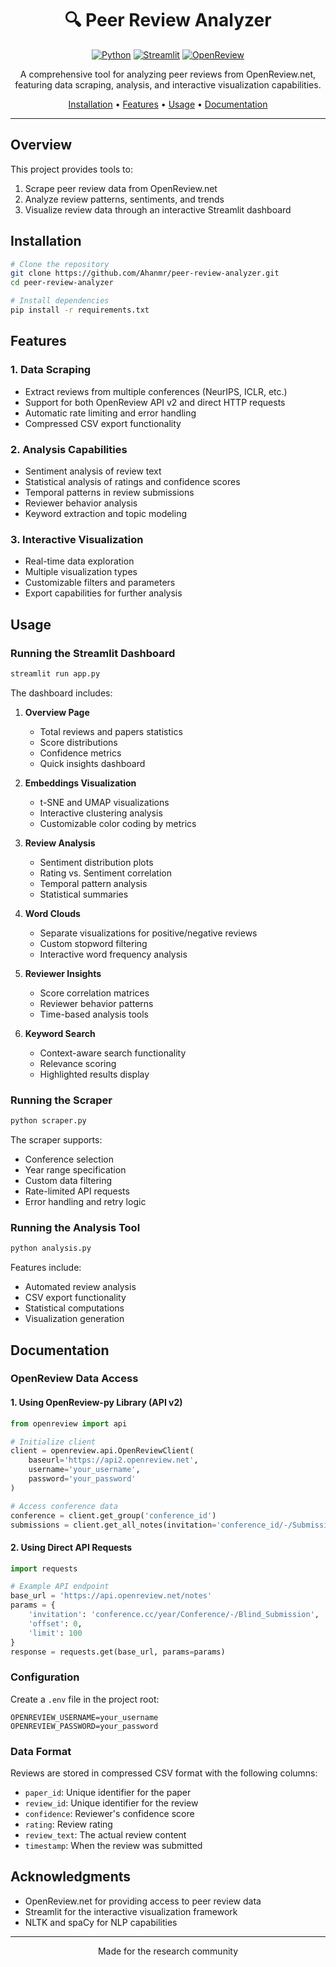 <div align="center">

# 🔍 Peer Review Analyzer

[![Python](https://img.shields.io/badge/Python-3.7%2B-blue.svg)](https://www.python.org/downloads/)
[![Streamlit](https://img.shields.io/badge/Streamlit-1.28%2B-FF4B4B.svg)](https://streamlit.io)
[![OpenReview](https://img.shields.io/badge/OpenReview-API%20v2-green.svg)](https://openreview.net)

A comprehensive tool for analyzing peer reviews from OpenReview.net, featuring data scraping, analysis, and interactive visualization capabilities.

[Installation](#installation) •
[Features](#features) •
[Usage](#usage) •
[Documentation](#documentation)

</div>

---

## Overview

This project provides tools to:
1. Scrape peer review data from OpenReview.net
2. Analyze review patterns, sentiments, and trends
3. Visualize review data through an interactive Streamlit dashboard

## Installation

```bash
# Clone the repository
git clone https://github.com/Ahanmr/peer-review-analyzer.git
cd peer-review-analyzer

# Install dependencies
pip install -r requirements.txt
```

## Features

### 1. Data Scraping
- Extract reviews from multiple conferences (NeurIPS, ICLR, etc.)
- Support for both OpenReview API v2 and direct HTTP requests
- Automatic rate limiting and error handling
- Compressed CSV export functionality

### 2. Analysis Capabilities
- Sentiment analysis of review text
- Statistical analysis of ratings and confidence scores
- Temporal patterns in review submissions
- Reviewer behavior analysis
- Keyword extraction and topic modeling

### 3. Interactive Visualization
- Real-time data exploration
- Multiple visualization types
- Customizable filters and parameters
- Export capabilities for further analysis

## Usage

### Running the Streamlit Dashboard

```bash
streamlit run app.py
```

The dashboard includes:

1. **Overview Page**
   - Total reviews and papers statistics
   - Score distributions
   - Confidence metrics
   - Quick insights dashboard

2. **Embeddings Visualization**
   - t-SNE and UMAP visualizations
   - Interactive clustering analysis
   - Customizable color coding by metrics

3. **Review Analysis**
   - Sentiment distribution plots
   - Rating vs. Sentiment correlation
   - Temporal pattern analysis
   - Statistical summaries

4. **Word Clouds**
   - Separate visualizations for positive/negative reviews
   - Custom stopword filtering
   - Interactive word frequency analysis

5. **Reviewer Insights**
   - Score correlation matrices
   - Reviewer behavior patterns
   - Time-based analysis tools

6. **Keyword Search**
   - Context-aware search functionality
   - Relevance scoring
   - Highlighted results display

### Running the Scraper

```bash
python scraper.py
```

The scraper supports:
- Conference selection
- Year range specification
- Custom data filtering
- Rate-limited API requests
- Error handling and retry logic

### Running the Analysis Tool

```bash
python analysis.py
```

Features include:
- Automated review analysis
- CSV export functionality
- Statistical computations
- Visualization generation

## Documentation

### OpenReview Data Access

#### 1. Using OpenReview-py Library (API v2)

```python
from openreview import api

# Initialize client
client = openreview.api.OpenReviewClient(
    baseurl='https://api2.openreview.net',
    username='your_username',
    password='your_password'
)

# Access conference data
conference = client.get_group('conference_id')
submissions = client.get_all_notes(invitation='conference_id/-/Submission')
```

#### 2. Using Direct API Requests

```python
import requests

# Example API endpoint
base_url = 'https://api.openreview.net/notes'
params = {
    'invitation': 'conference.cc/year/Conference/-/Blind_Submission',
    'offset': 0,
    'limit': 100
}
response = requests.get(base_url, params=params)
```

### Configuration

Create a `.env` file in the project root:

```env
OPENREVIEW_USERNAME=your_username
OPENREVIEW_PASSWORD=your_password
```

### Data Format

Reviews are stored in compressed CSV format with the following columns:
- `paper_id`: Unique identifier for the paper
- `review_id`: Unique identifier for the review
- `confidence`: Reviewer's confidence score
- `rating`: Review rating
- `review_text`: The actual review content
- `timestamp`: When the review was submitted

## Acknowledgments

- OpenReview.net for providing access to peer review data
- Streamlit for the interactive visualization framework
- NLTK and spaCy for NLP capabilities

---

<div align="center">
Made for the research community
</div>
